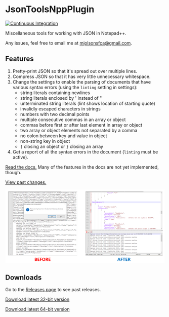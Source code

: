 # JsonToolsNppPlugin

[![Continuous Integration](https://github.com/molsonkiko/JsonToolsNppPlugin/actions/workflows/CI_build.yml/badge.svg)](https://github.com/molsonkiko/JsonToolsNppPlugin/actions/workflows/CI_build.yml)

Miscellaneous tools for working with JSON in Notepad++.

Any issues, feel free to email me at mjolsonsfca@gmail.com.

## Features ##
1. Pretty-print JSON so that it's spread out over multiple lines.
2. Compress JSON so that it has very little unnecessary whitespace.
3. Change the settings to enable the parsing of documents that have various syntax errors (using the `linting` setting in settings):
    * string literals containing newlines
    * string literals enclosed by ' instead of "
    * unterminated string literals (lint shows location of starting quote)
    * invalidly escaped characters in strings
    * numbers with two decimal points
    * multiple consecutive commas in an array or object
    * commas before first or after last element in array or object
    * two array or object elements not separated by a comma
    * no colon between key and value in object
    * non-string key in object
    * `]` closing an object or `}` closing an array
4. Get a report of all the syntax errors in the document (`linting` must be active).

[Read the docs.](/docs/README.md) Many of the features in the docs are not yet implemented, though.

[View past changes.](/CHANGELOG.md)

![JSON file with syntax errors before and after use of JSON tools](/jsontools%20before%20after.PNG)

## Downloads ##

Go to the [Releases page](https://github.com/molsonkiko/JsonToolsNppPlugin/releases) to see past releases.

[Download latest 32-bit version](https://github.com/molsonkiko/JsonToolsNppPlugin/raw/main/JsonToolsNppPlugin/Release_x86.zip)

[Download latest 64-bit version](https://github.com/molsonkiko/JsonToolsNppPlugin/raw/main/JsonToolsNppPlugin/Release_x64.zip)